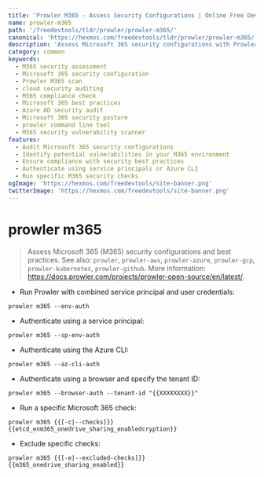 ```yaml
---
title: 'Prowler M365 - Assess Security Configurations | Online Free DevTools by Hexmos'
name: prowler-m365
path: '/freedevtools/tldr/prowler/prowler-m365/'
canonical: 'https://hexmos.com/freedevtools/tldr/prowler/prowler-m365/'
description: 'Assess Microsoft 365 security configurations with Prowler M365. Identify vulnerabilities and ensure best practices using this command-line tool. Free online tool, no registration required.'
category: common
keywords:
  - M365 security assessment
  - Microsoft 365 security configuration
  - Prowler M365 scan
  - cloud security auditing
  - M365 compliance check
  - Microsoft 365 best practices
  - Azure AD security audit
  - Microsoft 365 security posture
  - prowler command line tool
  - M365 security vulnerability scanner
features:
  - Audit Microsoft 365 security configurations
  - Identify potential vulnerabilities in your M365 environment
  - Ensure compliance with security best practices
  - Authenticate using service principals or Azure CLI
  - Run specific M365 security checks
ogImage: 'https://hexmos.com/freedevtools/site-banner.png'
twitterImage: 'https://hexmos.com/freedevtools/site-banner.png'
---
```


# prowler m365

> Assess Microsoft 365 (M365) security configurations and best practices.
> See also: `prowler`, `prowler-aws`, `prowler-azure`, `prowler-gcp`, `prowler-kubernetes`, `prowler-github`.
> More information: <https://docs.prowler.com/projects/prowler-open-source/en/latest/>.

- Run Prowler with combined service principal and user credentials:

`prowler m365 --env-auth`

- Authenticate using a service principal:

`prowler m365 --sp-env-auth`

- Authenticate using the Azure CLI:

`prowler m365 --az-cli-auth`

- Authenticate using a browser and specify the tenant ID:

`prowler m365 --browser-auth --tenant-id "{{XXXXXXXX}}"`

- Run a specific Microsoft 365 check:

`prowler m365 {{[-c|--checks]}} {{etcd_enm365_onedrive_sharing_enabledcryption}}`

- Exclude specific checks:

`prowler m365 {{[-e|--excluded-checks]}} {{m365_onedrive_sharing_enabled}}`
